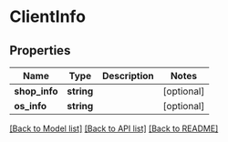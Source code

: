 # ClientInfo

## Properties
Name | Type | Description | Notes
------------ | ------------- | ------------- | -------------
**shop_info** | **string** |  | [optional] 
**os_info** | **string** |  | [optional] 

[[Back to Model list]](../README.md#documentation-for-models) [[Back to API list]](../README.md#documentation-for-api-endpoints) [[Back to README]](../README.md)


